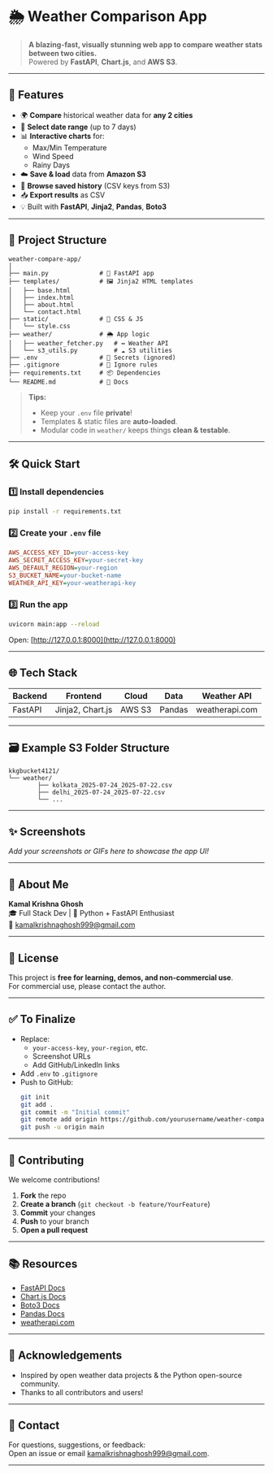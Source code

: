 # 🌦️ **Weather Comparison App**

> **A blazing-fast, visually stunning web app to compare weather stats between two cities.**  
> Powered by **FastAPI**, **Chart.js**, and **AWS S3**.

---

## 🚀 **Features**

- 🌍 **Compare** historical weather data for **any 2 cities**
- 📅 **Select date range** (up to 7 days)
- 📊 **Interactive charts** for:
    - Max/Min Temperature
    - Wind Speed
    - Rainy Days
- ☁️ **Save & load** data from **Amazon S3**
- 📂 **Browse saved history** (CSV keys from S3)
- 📥 **Export results** as CSV
- 💡 Built with **FastAPI**, **Jinja2**, **Pandas**, **Boto3**

---

## 📁 **Project Structure**

```plaintext
weather-compare-app/
│
├── main.py              # 🚀 FastAPI app
├── templates/           # 🖼️ Jinja2 HTML templates
│   ├── base.html
│   ├── index.html
│   ├── about.html
│   └── contact.html
├── static/              # 🎨 CSS & JS
│   └── style.css
├── weather/             # 🌦️ App logic
│   ├── weather_fetcher.py   # ↔️ Weather API
│   └── s3_utils.py          # ☁️ S3 utilities
├── .env                 # 🔐 Secrets (ignored)
├── .gitignore           # 🚫 Ignore rules
├── requirements.txt     # 📦 Dependencies
└── README.md            # 📖 Docs
```

> **Tips:**  
> - Keep your `.env` file **private**!  
> - Templates & static files are **auto-loaded**.  
> - Modular code in `weather/` keeps things **clean & testable**.

---

## 🛠️ **Quick Start**

### 1️⃣ **Install dependencies**

```bash
pip install -r requirements.txt
```

### 2️⃣ **Create your `.env` file**

```ini
AWS_ACCESS_KEY_ID=your-access-key
AWS_SECRET_ACCESS_KEY=your-secret-key
AWS_DEFAULT_REGION=your-region
S3_BUCKET_NAME=your-bucket-name
WEATHER_API_KEY=your-weatherapi-key
```

### 3️⃣ **Run the app**

```bash
uvicorn main:app --reload
```
Open: [http://127.0.0.1:8000](http://127.0.0.1:8000)

---

## 🌐 **Tech Stack**

| Backend   | Frontend         | Cloud      | Data      | Weather API      |
|-----------|------------------|------------|-----------|------------------|
| FastAPI   | Jinja2, Chart.js | AWS S3     | Pandas    | weatherapi.com   |

---

## 🗃️ **Example S3 Folder Structure**

```plaintext
kkgbucket4121/
└── weather/
        ├── kolkata_2025-07-24_2025-07-22.csv
        ├── delhi_2025-07-24_2025-07-22.csv
        └── ...
```

---

## ✨ **Screenshots**

_Add your screenshots or GIFs here to showcase the app UI!_

---

## 👤 **About Me**

**Kamal Krishna Ghosh**  
🎓 Full Stack Dev | 🐍 Python + FastAPI Enthusiast  
📧 [kamalkrishnaghosh999@gmail.com](mailto:kamalkrishnaghosh999@gmail.com)

---

## 📄 **License**

This project is **free for learning, demos, and non-commercial use**.  
For commercial use, please contact the author.

---

## ✅ **To Finalize**

- Replace:
    - `your-access-key`, `your-region`, etc.
    - Screenshot URLs
    - Add GitHub/LinkedIn links
- Add `.env` to `.gitignore`
- Push to GitHub:
    ```bash
    git init
    git add .
    git commit -m "Initial commit"
    git remote add origin https://github.com/yourusername/weather-compare-app.git
    git push -u origin main
    ```

---

## 🌟 **Contributing**

We welcome contributions!  
1. **Fork** the repo  
2. **Create a branch** (`git checkout -b feature/YourFeature`)  
3. **Commit** your changes  
4. **Push** to your branch  
5. **Open a pull request**

---

## 📚 **Resources**

- [FastAPI Docs](https://fastapi.tiangolo.com/)
- [Chart.js Docs](https://www.chartjs.org/docs/)
- [Boto3 Docs](https://boto3.amazonaws.com/v1/documentation/api/latest/index.html)
- [Pandas Docs](https://pandas.pydata.org/docs/)
- [weatherapi.com](https://www.weatherapi.com/)

---

## 🙏 **Acknowledgements**

- Inspired by open weather data projects & the Python open-source community.
- Thanks to all contributors and users!

---

## 📢 **Contact**

For questions, suggestions, or feedback:  
Open an issue or email [kamalkrishnaghosh999@gmail.com](mailto:kamalkrishnaghosh999@gmail.com).

---